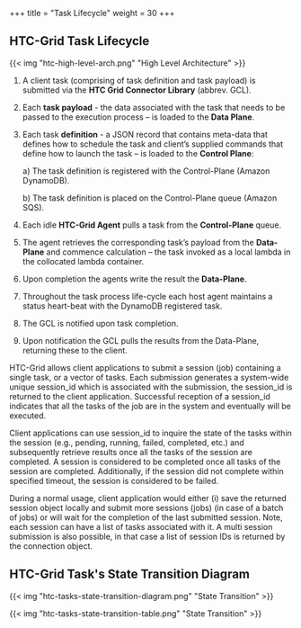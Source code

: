 +++
title = "Task Lifecycle"
weight = 30
+++


## HTC-Grid Task Lifecycle

{{< img "htc-high-level-arch.png" "High Level Architecture" >}}


1.	A client task (comprising of task definition and task payload) is submitted via the **HTC Grid Connector Library** (abbrev. GCL).
1.	Each **task payload** - the data associated with the task that needs to be passed to the execution process – is loaded to the **Data Plane**.
1.	Each task **definition** - a JSON record that contains meta-data that defines how to schedule the task and client’s supplied commands that define how to launch the task – is loaded to the **Control Plane**:

    a)	The task definition is registered with the Control-Plane (Amazon DynamoDB).

    b)	The task definition is placed on the Control-Plane queue (Amazon SQS).


1.	Each idle **HTC-Grid Agent** pulls a task from the **Control-Plane** queue.
1.	The agent retrieves the corresponding task’s payload from the **Data-Plane** and commence calculation – the task invoked as a local lambda in the collocated lambda container.
1.	Upon completion the agents write the result the **Data-Plane**.
1.	Throughout the task process life-cycle each host agent maintains a status heart-beat with the DynamoDB registered task.
1.	The GCL is notified upon task completion.
1.	Upon notification the GCL pulls the results from the Data-Plane, returning these to the client.



HTC-Grid allows client applications to submit a session (job) containing a single task, or a vector of tasks. Each submission generates a system-wide unique session_id which is associated with the submission, the session_id is returned to the client application. Successful reception of a session_id indicates that all the tasks of the job are in the system and eventually will be executed.

Client applications can use session_id to inquire the state of the tasks within the session (e.g., pending, running, failed, completed, etc.) and subsequently retrieve results once all the tasks of the session are completed. A session is considered to be completed once all tasks of the session are completed. Additionally, if the session did not complete within specified timeout, the session is considered to be failed.

During a normal usage, client application would either (i) save the returned session object locally and submit more sessions (jobs) (in case of a batch of jobs) or will wait for the completion of the last submitted session. Note, each session can have a list of tasks associated with it. A multi session submission is also possible, in that case a list of session IDs is returned by the connection object.


## HTC-Grid Task's State Transition Diagram

{{< img "htc-tasks-state-transition-diagram.png" "State Transition" >}}

{{< img "htc-tasks-state-transition-table.png" "State Transition" >}}